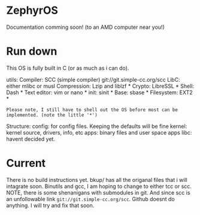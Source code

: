 # ZephyrOS

Documentation comming soon! (to an AMD computer near you!)

# Run down

This OS is fully built in C (or as much as i can do).

utils:
	Compiler: SCC (simple compiler) git://git.simple-cc.org/scc 
	LibC: either mlibc or musl 
	Compression: Lzip and liblzf *
	Crypto: LibreSSL *
	Shell: Dash * 
	Text editor: vim or nano *
	init: sinit *
	Base: sbase *
	Filesystem: EXT2 *

	Please note, I still have to shell out the OS before most can be implemented. (note the little '*') 


Structure:
	config: for config files. Keeping the defaults will be fine
	kernel: kernel source, drivers, info, etc
	apps: binary files and user space apps
	libc: havent decided yet.


# Current


There is no build instructions yet. bkup/ has all the origanal files that i will intagrate soon.
Binutils and gcc, I am hoping to change to either tcc or scc.
NOTE, there is some shenanigans with submodules in git. And since scc is an unfollowable link `git://git.simple-cc.org/scc`. Github doesnt do anything. I will try and fix that soon. 
